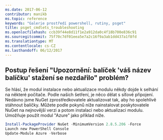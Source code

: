 ```yaml
---
ms.date: 2017-06-12
contributor: manikb
ms.topic: reference
keywords: "Galerie prostředí powershell, rutiny, psget"
title: psget_cmdlets_troubleshooting
ms.openlocfilehash: ccb39f44e8d11f1e2a912da0c4f18b700e836c91
ms.sourcegitcommit: 75f70c7df01eea5e7a2c16f9a3ab1dd437a1f8fd
ms.translationtype: MT
ms.contentlocale: cs-CZ
ms.lasthandoff: 06/12/2017
---
```

## <a name="how-to-resolve-warning-package-your-package-name-failed-to-download-issue"></a>Postup řešení "Upozornění: balíček 'váš název balíčku' stažení se nezdařilo" problém?




Se hlásí, že modul instalace nebo aktualizace modulu někdy dojde k selhání na některé počítače.
Podle našich šetření, je něco dělat s síťové připojení.
Nedávno jsme NuGet zprostředkovatele aktualizovat tak, aby ho spolehlivě stáhnout balíčky.
Můžete podle pokynů níže nainstalovat poskytovatele NuGet na nejnovější verzi a potom instalaci nebo aktualizaci modulu.
Umožňuje použít modul "Azure" jako příklad níže.

```powershell
Install-PackageProvider NuGet -MinimumVersion 2.8.5.206 -Force
Launch new PowerShell Console
Update-Module Azure -Verbose
```


